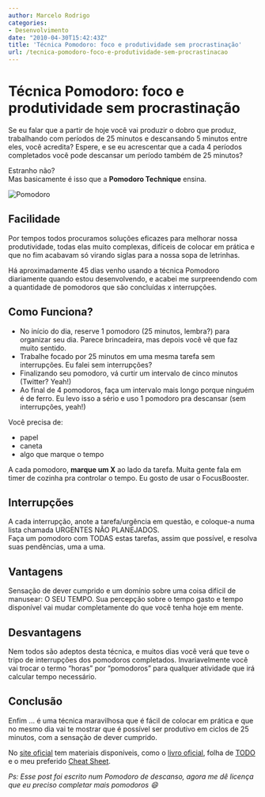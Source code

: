 ```yaml
---
author: Marcelo Rodrigo
categories:
- Desenvolvimento
date: "2010-04-30T15:42:43Z"
title: 'Técnica Pomodoro: foco e produtividade sem procrastinação'
url: /tecnica-pomodoro-foco-e-produtividade-sem-procrastinacao
---
```

# Técnica Pomodoro: foco e produtividade sem procrastinação

Se eu falar que a partir de hoje você vai produzir o dobro que produz, trabalhando com períodos de 25 minutos e descansando 5 minutos entre eles, você acredita? Espere, e se eu acrescentar que a cada 4 períodos completados você pode descansar um período também de 25 minutos?

Estranho não?  
Mas basicamente é isso que a **Pomodoro Technique** ensina.

![Pomodoro](/images/2010/pomodoro-marcelorodrigo.webp "Pomodoro")

## Facilidade

Por tempos todos procuramos soluções eficazes para melhorar nossa produtividade, todas elas muito complexas, difíceis de colocar em prática e que no fim acabavam só virando siglas para a nossa sopa de letrinhas.

Há aproximadamente 45 dias venho usando a técnica Pomodoro diariamente quando estou desenvolvendo, e acabei me surpreendendo com a quantidade de pomodoros que são concluídas x interrupções.

## Como Funciona?

- No início do dia, reserve 1 pomodoro (25 minutos, lembra?) para organizar seu dia. Parece brincadeira, mas depois você vê que faz muito sentido.
- Trabalhe focado por 25 minutos em uma mesma tarefa sem interrupções. Eu falei sem interrupções?
- Finalizando seu pomodoro, vá curtir um intervalo de cinco minutos (Twitter? Yeah!)
- Ao final de 4 pomodoros, faça um intervalo mais longo porque ninguém é de ferro. Eu levo isso a sério e uso 1 pomodoro pra descansar (sem interrupções, yeah!)

Você precisa de:

- papel
- caneta
- algo que marque o tempo

A cada pomodoro, **marque um X** ao lado da tarefa. Muita gente fala em timer de cozinha pra controlar o tempo. Eu gosto de usar o FocusBooster.

## Interrupções

A cada interrupção, anote a tarefa/urgência em questão, e coloque-a numa lista chamada URGENTES NÃO PLANEJADOS.  
Faça um pomodoro com TODAS estas tarefas, assim que possível, e resolva suas pendências, uma a uma.

## Vantagens

Sensação de dever cumprido e um domínio sobre uma coisa difícil de manusear: O SEU TEMPO. Sua percepção sobre o tempo gasto e tempo disponível vai mudar completamente do que você tenha hoje em mente.

## Desvantagens

Nem todos são adeptos desta técnica, e muitos dias você verá que teve o tripo de interrupções dos pomodoros completados. Invariavelmente você vai trocar o termo “horas” por “pomodoros” para qualquer atividade que irá calcular tempo necessário.

## Conclusão

Enfim … é uma técnica maravilhosa que é fácil de colocar em prática e que no mesmo dia vai te mostrar que é possível ser produtivo em ciclos de 25 minutos, com a sensação de dever cumprido.

No [site oficial](https://www.pomodorotechnique.com/) tem materiais disponíveis, como o [livro oficial](https://www.pomodorotechnique.com/), folha de [TODO](https://www.pomodorotechnique.com/downloads/pomodoro_todo.pdf) e o meu preferido [Cheat Sheet](https://www.pomodorotechnique.com/downloads/pomodoro_cheat_sheet.pdf).

*Ps: Esse post foi escrito num Pomodoro de descanso, agora me dê licença que eu preciso completar mais pomodoros :smile:*